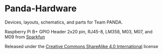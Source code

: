 Panda-Hardware
======

Devices, layouts, schematics, and parts for Team PANDA. 

Raspberry Pi B+ GPIO Header 2x20 pin, RJ45-8, LM358, M03, M07, and M09 from [Sparkfun](https://github.com/sparkfun/SparkFun-Eagle-Libraries)

Released under the [Creative Commons ShareAlike 4.0 International](https://creativecommons.org/licenses/by-sa/4.0/) license
